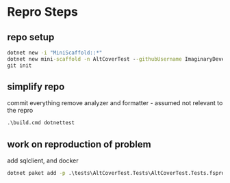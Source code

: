 # Repro Steps

## repo setup

```cmd
dotnet new -i "MiniScaffold::*"
dotnet new mini-scaffold -n AltCoverTest --githubUsername ImaginaryDevelopment
git init
```

## simplify repo

commit everything
remove analyzer and formatter - assumed not relevant to the repro

```cmd
.\build.cmd dotnettest
```

## work on reproduction of problem

add sqlclient, and docker

```cmd
dotnet paket add -p .\tests\AltCoverTest.Tests\AltCoverTest.Tests.fsproj System.Data.SqlClient
```
